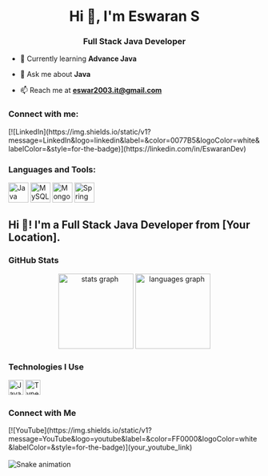 <h1 align="center">Hi 👋, I'm Eswaran S</h1>
<h3 align="center">Full Stack Java Developer</h3>

- 🌱 Currently learning **Advance Java**

- 💬 Ask me about **Java**

- 📫 Reach me at **eswar2003.it@gmail.com**

<h3 align="left">Connect with me:</h3>
<p align="left">
  [![LinkedIn](https://img.shields.io/static/v1?message=LinkedIn&logo=linkedin&label=&color=0077B5&logoColor=white&labelColor=&style=for-the-badge)](https://linkedin.com/in/EswaranDev)
</p>

<h3 align="left">Languages and Tools:</h3>
<p align="left">
  <img src="Java_Icon.png" alt="Java" width="40" height="40"/>
  <img src="MySQL_Icon.png" alt="MySQL" width="40" height="40"/>
  <img src="MongoDB_Icon.png" alt="MongoDB" width="40" height="40"/>
  <img src="Spring_Icon.png" alt="Spring" width="40" height="40"/>
  <!-- Add icons for other languages and tools -->
</p>

<h2 align="left">Hi 👋! I'm a Full Stack Java Developer from [Your Location].</h2>

### GitHub Stats

<div align="center">
  <!-- GitHub Stats -->
  <img src="https://github-readme-stats.vercel.app/api?username=EswaranS&hide_title=false&hide_rank=false&show_icons=true&include_all_commits=true&count_private=true&disable_animations=false&theme=dracula&locale=en&hide_border=false" height="150" alt="stats graph"  />
  
  <!-- Top Languages -->
  <img src="https://github-readme-stats.vercel.app/api/top-langs/?username=EswaranS&layout=compact&theme=dracula&hide_border=false" height="150" alt="languages graph"  />
</div>

### Technologies I Use

<div align="left">
  <!-- Add logos for technologies you use -->
  <img src="JavaScript_Icon.png" alt="JavaScript" height="30" />
  <img src="TypeScript_Icon.png" alt="TypeScript" height="30" />
  <!-- Add more icons for other technologies -->
</div>

### Connect with Me

<div align="left">
  <!-- Add social media badges with links -->
  [![YouTube](https://img.shields.io/static/v1?message=YouTube&logo=youtube&label=&color=FF0000&logoColor=white&labelColor=&style=for-the-badge)](your_youtube_link)
  <!-- Add more badges for other platforms -->
</div>

<br clear="both">

<img src="[Your Snake Animation Link]" alt="Snake animation" />

###
